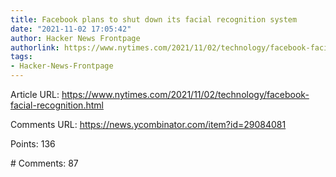 ```yaml
---
title: Facebook plans to shut down its facial recognition system
date: "2021-11-02 17:05:42"
author: Hacker News Frontpage
authorlink: https://www.nytimes.com/2021/11/02/technology/facebook-facial-recognition.html
tags:
- Hacker-News-Frontpage
---
```


<p>Article URL: <a href="https://www.nytimes.com/2021/11/02/technology/facebook-facial-recognition.html">https://www.nytimes.com/2021/11/02/technology/facebook-facial-recognition.html</a></p>
<p>Comments URL: <a href="https://news.ycombinator.com/item?id=29084081">https://news.ycombinator.com/item?id=29084081</a></p>
<p>Points: 136</p>
<p># Comments: 87</p>
